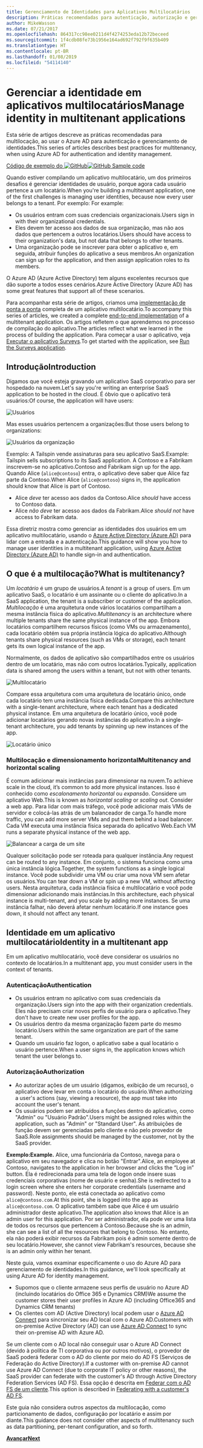 ```yaml
---
title: Gerenciamento de Identidades para Aplicativos Multilocatários
description: Práticas recomendadas para autenticação, autorização e gerenciamento de identidades em aplicativos multilocatários.
author: MikeWasson
ms.date: 07/21/2017
ms.openlocfilehash: 864317cc98ee0211d4f4274253eda12b72beceed
ms.sourcegitcommit: 1f4cdb08fe73b1956e164ad692f792f9f635b409
ms.translationtype: HT
ms.contentlocale: pt-BR
ms.lasthandoff: 01/08/2019
ms.locfileid: "54114140"
---
```

# <a name="manage-identity-in-multitenant-applications"></a><span data-ttu-id="1adae-103">Gerenciar a identidade em aplicativos multilocatários</span><span class="sxs-lookup"><span data-stu-id="1adae-103">Manage identity in multitenant applications</span></span>

<span data-ttu-id="1adae-104">Esta série de artigos descreve as práticas recomendadas para multilocação, ao usar o Azure AD para autenticação e gerenciamento de identidades.</span><span class="sxs-lookup"><span data-stu-id="1adae-104">This series of articles describes best practices for multitenancy, when using Azure AD for authentication and identity management.</span></span>

<span data-ttu-id="1adae-105">[Código de exemplo do ![GitHub](../_images/github.png)][sample-application]</span><span class="sxs-lookup"><span data-stu-id="1adae-105">[![GitHub](../_images/github.png) Sample code][sample-application]</span></span>

<span data-ttu-id="1adae-106">Quando estiver compilando um aplicativo multilocatário, um dos primeiros desafios é gerenciar identidades de usuário, porque agora cada usuário pertence a um locatário.</span><span class="sxs-lookup"><span data-stu-id="1adae-106">When you're building a multitenant application, one of the first challenges is managing user identities, because now every user belongs to a tenant.</span></span> <span data-ttu-id="1adae-107">Por exemplo: </span><span class="sxs-lookup"><span data-stu-id="1adae-107">For example:</span></span>

- <span data-ttu-id="1adae-108">Os usuários entram com suas credenciais organizacionais.</span><span class="sxs-lookup"><span data-stu-id="1adae-108">Users sign in with their organizational credentials.</span></span>
- <span data-ttu-id="1adae-109">Eles devem ter acesso aos dados de sua organização, mas não aos dados que pertencem a outros locatários.</span><span class="sxs-lookup"><span data-stu-id="1adae-109">Users should have access to their organization's data, but not data that belongs to other tenants.</span></span>
- <span data-ttu-id="1adae-110">Uma organização pode se inscrever para obter o aplicativo e, em seguida, atribuir funções do aplicativo a seus membros.</span><span class="sxs-lookup"><span data-stu-id="1adae-110">An organization can sign up for the application, and then assign application roles to its members.</span></span>

<span data-ttu-id="1adae-111">O Azure AD (Azure Active Directory) tem alguns excelentes recursos que dão suporte a todos esses cenários.</span><span class="sxs-lookup"><span data-stu-id="1adae-111">Azure Active Directory (Azure AD) has some great features that support all of these scenarios.</span></span>

<span data-ttu-id="1adae-112">Para acompanhar esta série de artigos, criamos uma [implementação de ponta a ponta][sample-application] completa de um aplicativo multilocatário.</span><span class="sxs-lookup"><span data-stu-id="1adae-112">To accompany this series of articles, we created a complete [end-to-end implementation][sample-application] of a multitenant application.</span></span> <span data-ttu-id="1adae-113">Os artigos refletem o que aprendemos no processo de compilação do aplicativo.</span><span class="sxs-lookup"><span data-stu-id="1adae-113">The articles reflect what we learned in the process of building the application.</span></span> <span data-ttu-id="1adae-114">Para começar a usar o aplicativo, veja [Executar o aplicativo Surveys][running-the-app].</span><span class="sxs-lookup"><span data-stu-id="1adae-114">To get started with the application, see [Run the Surveys application][running-the-app].</span></span>

## <a name="introduction"></a><span data-ttu-id="1adae-115">Introdução</span><span class="sxs-lookup"><span data-stu-id="1adae-115">Introduction</span></span>

<span data-ttu-id="1adae-116">Digamos que você esteja gravando um aplicativo SaaS corporativo para ser hospedado na nuvem.</span><span class="sxs-lookup"><span data-stu-id="1adae-116">Let's say you're writing an enterprise SaaS application to be hosted in the cloud.</span></span> <span data-ttu-id="1adae-117">É óbvio que o aplicativo terá usuários:</span><span class="sxs-lookup"><span data-stu-id="1adae-117">Of course, the application will have users:</span></span>

![Usuários](./images/users.png)

<span data-ttu-id="1adae-119">Mas esses usuários pertencem a organizações:</span><span class="sxs-lookup"><span data-stu-id="1adae-119">But those users belong to organizations:</span></span>

![Usuários da organização](./images/org-users.png)

<span data-ttu-id="1adae-121">Exemplo: A Tailspin vende assinaturas para seu aplicativo SaaS.</span><span class="sxs-lookup"><span data-stu-id="1adae-121">Example: Tailspin sells subscriptions to its SaaS application.</span></span> <span data-ttu-id="1adae-122">A Contoso e a Fabrikam inscrevem-se no aplicativo.</span><span class="sxs-lookup"><span data-stu-id="1adae-122">Contoso and Fabrikam sign up for the app.</span></span> <span data-ttu-id="1adae-123">Quando Alice (`alice@contoso`) entra, o aplicativo deve saber que Alice faz parte da Contoso.</span><span class="sxs-lookup"><span data-stu-id="1adae-123">When Alice (`alice@contoso`) signs in, the application should know that Alice is part of Contoso.</span></span>

- <span data-ttu-id="1adae-124">Alice *deve* ter acesso aos dados da Contoso.</span><span class="sxs-lookup"><span data-stu-id="1adae-124">Alice *should* have access to Contoso data.</span></span>
- <span data-ttu-id="1adae-125">Alice *não deve* ter acesso aos dados da Fabrikam.</span><span class="sxs-lookup"><span data-stu-id="1adae-125">Alice *should not* have access to Fabrikam data.</span></span>

<span data-ttu-id="1adae-126">Essa diretriz mostra como gerenciar as identidades dos usuários em um aplicativo multilocatário, usando o [Azure Active Directory (Azure AD)](/azure/active-directory) para lidar com a entrada e a autenticação.</span><span class="sxs-lookup"><span data-stu-id="1adae-126">This guidance will show you how to manage user identities in a multitenant application, using [Azure Active Directory (Azure AD)](/azure/active-directory) to handle sign-in and authentication.</span></span>

<!-- markdownlint-disable MD026 -->

## <a name="what-is-multitenancy"></a><span data-ttu-id="1adae-127">O que é a multilocação?</span><span class="sxs-lookup"><span data-stu-id="1adae-127">What is multitenancy?</span></span>

<!-- markdownlint-enable MD026 -->

<span data-ttu-id="1adae-128">Um *locatário* é um grupo de usuários.</span><span class="sxs-lookup"><span data-stu-id="1adae-128">A *tenant* is a group of users.</span></span> <span data-ttu-id="1adae-129">Em um aplicativo SaaS, o locatário é um assinante ou o cliente do aplicativo.</span><span class="sxs-lookup"><span data-stu-id="1adae-129">In a SaaS application, the tenant is a subscriber or customer of the application.</span></span> <span data-ttu-id="1adae-130">*Multilocação* é uma arquitetura onde vários locatários compartilham a mesma instância física do aplicativo.</span><span class="sxs-lookup"><span data-stu-id="1adae-130">*Multitenancy* is an architecture where multiple tenants share the same physical instance of the app.</span></span> <span data-ttu-id="1adae-131">Embora locatários compartilhem recursos físicos (como VMs ou armazenamento), cada locatário obtém sua própria instância lógica do aplicativo.</span><span class="sxs-lookup"><span data-stu-id="1adae-131">Although tenants share physical resources (such as VMs or storage), each tenant gets its own logical instance of the app.</span></span>

<span data-ttu-id="1adae-132">Normalmente, os dados de aplicativo são compartilhados entre os usuários dentro de um locatário, mas não com outros locatários.</span><span class="sxs-lookup"><span data-stu-id="1adae-132">Typically, application data is shared among the users within a tenant, but not with other tenants.</span></span>

![Multilocatário](./images/multitenant.png)

<span data-ttu-id="1adae-134">Compare essa arquitetura com uma arquitetura de locatário único, onde cada locatário tem uma instância física dedicada.</span><span class="sxs-lookup"><span data-stu-id="1adae-134">Compare this architecture with a single-tenant architecture, where each tenant has a dedicated physical instance.</span></span> <span data-ttu-id="1adae-135">Em uma arquitetura de locatário único, você pode adicionar locatários gerando novas instâncias do aplicativo.</span><span class="sxs-lookup"><span data-stu-id="1adae-135">In a single-tenant architecture, you add tenants by spinning up new instances of the app.</span></span>

![Locatário único](./images/single-tenant.png)

### <a name="multitenancy-and-horizontal-scaling"></a><span data-ttu-id="1adae-137">Multilocação e dimensionamento horizontal</span><span class="sxs-lookup"><span data-stu-id="1adae-137">Multitenancy and horizontal scaling</span></span>

<span data-ttu-id="1adae-138">É comum adicionar mais instâncias para dimensionar na nuvem.</span><span class="sxs-lookup"><span data-stu-id="1adae-138">To achieve scale in the cloud, it’s common to add more physical instances.</span></span> <span data-ttu-id="1adae-139">Isso é conhecido como *escalonamento horizontal* ou *expansão*. Considere um aplicativo Web.</span><span class="sxs-lookup"><span data-stu-id="1adae-139">This is known as *horizontal scaling* or *scaling out*. Consider a web app.</span></span> <span data-ttu-id="1adae-140">Para lidar com mais tráfego, você pode adicionar mais VMs de servidor e colocá-las atrás de um balanceador de carga.</span><span class="sxs-lookup"><span data-stu-id="1adae-140">To handle more traffic, you can add more server VMs and put them behind a load balancer.</span></span> <span data-ttu-id="1adae-141">Cada VM executa uma instância física separada do aplicativo Web.</span><span class="sxs-lookup"><span data-stu-id="1adae-141">Each VM runs a separate physical instance of the web app.</span></span>

![Balancear a carga de um site](./images/load-balancing.png)

<span data-ttu-id="1adae-143">Qualquer solicitação pode ser roteada para qualquer instância.</span><span class="sxs-lookup"><span data-stu-id="1adae-143">Any request can be routed to any instance.</span></span> <span data-ttu-id="1adae-144">Em conjunto, o sistema funciona como uma única instância lógica.</span><span class="sxs-lookup"><span data-stu-id="1adae-144">Together, the system functions as a single logical instance.</span></span> <span data-ttu-id="1adae-145">Você pode subdividir uma VM ou criar uma nova VM sem afetar os usuários.</span><span class="sxs-lookup"><span data-stu-id="1adae-145">You can tear down a VM or spin up a new VM, without affecting users.</span></span> <span data-ttu-id="1adae-146">Nesta arquitetura, cada instância física é multilocatário e você pode dimensionar adicionando mais instâncias.</span><span class="sxs-lookup"><span data-stu-id="1adae-146">In this architecture, each physical instance is multi-tenant, and you scale by adding more instances.</span></span> <span data-ttu-id="1adae-147">Se uma instância falhar, não deverá afetar nenhum locatário.</span><span class="sxs-lookup"><span data-stu-id="1adae-147">If one instance goes down, it should not affect any tenant.</span></span>

## <a name="identity-in-a-multitenant-app"></a><span data-ttu-id="1adae-148">Identidade em um aplicativo multilocatário</span><span class="sxs-lookup"><span data-stu-id="1adae-148">Identity in a multitenant app</span></span>

<span data-ttu-id="1adae-149">Em um aplicativo multilocatário, você deve considerar os usuários no contexto de locatários.</span><span class="sxs-lookup"><span data-stu-id="1adae-149">In a multitenant app, you must consider users in the context of tenants.</span></span>

### <a name="authentication"></a><span data-ttu-id="1adae-150">Autenticação</span><span class="sxs-lookup"><span data-stu-id="1adae-150">Authentication</span></span>

- <span data-ttu-id="1adae-151">Os usuários entram no aplicativo com suas credenciais da organização.</span><span class="sxs-lookup"><span data-stu-id="1adae-151">Users sign into the app with their organization credentials.</span></span> <span data-ttu-id="1adae-152">Eles não precisam criar novos perfis de usuário para o aplicativo.</span><span class="sxs-lookup"><span data-stu-id="1adae-152">They don't have to create new user profiles for the app.</span></span>
- <span data-ttu-id="1adae-153">Os usuários dentro da mesma organização fazem parte do mesmo locatário.</span><span class="sxs-lookup"><span data-stu-id="1adae-153">Users within the same organization are part of the same tenant.</span></span>
- <span data-ttu-id="1adae-154">Quando um usuário faz logon, o aplicativo sabe a qual locatário o usuário pertence.</span><span class="sxs-lookup"><span data-stu-id="1adae-154">When a user signs in, the application knows which tenant the user belongs to.</span></span>

### <a name="authorization"></a><span data-ttu-id="1adae-155">Autorização</span><span class="sxs-lookup"><span data-stu-id="1adae-155">Authorization</span></span>

- <span data-ttu-id="1adae-156">Ao autorizar ações de um usuário (digamos, exibição de um recurso), o aplicativo deve levar em conta o locatário do usuário.</span><span class="sxs-lookup"><span data-stu-id="1adae-156">When authorizing a user's actions (say, viewing a resource), the app must take into account the user's tenant.</span></span>
- <span data-ttu-id="1adae-157">Os usuários podem ser atribuídos a funções dentro do aplicativo, como "Admin" ou "Usuário Padrão".</span><span class="sxs-lookup"><span data-stu-id="1adae-157">Users might be assigned roles within the application, such as "Admin" or "Standard User".</span></span> <span data-ttu-id="1adae-158">As atribuições de função devem ser gerenciadas pelo cliente e não pelo provedor de SaaS.</span><span class="sxs-lookup"><span data-stu-id="1adae-158">Role assignments should be managed by the customer, not by the SaaS provider.</span></span>

<span data-ttu-id="1adae-159">**Exemplo:**</span><span class="sxs-lookup"><span data-stu-id="1adae-159">**Example.**</span></span> <span data-ttu-id="1adae-160">Alice, uma funcionária da Contoso, navega para o aplicativo em seu navegador e clica no botão "Entrar".</span><span class="sxs-lookup"><span data-stu-id="1adae-160">Alice, an employee at Contoso, navigates to the application in her browser and clicks the “Log in” button.</span></span> <span data-ttu-id="1adae-161">Ela é redirecionada para uma tela de logon onde insere suas credenciais corporativas (nome de usuário e senha).</span><span class="sxs-lookup"><span data-stu-id="1adae-161">She is redirected to a login screen where she enters her corporate credentials (username and password).</span></span> <span data-ttu-id="1adae-162">Neste ponto, ele está conectada ao aplicativo como `alice@contoso.com`.</span><span class="sxs-lookup"><span data-stu-id="1adae-162">At this point, she is logged into the app as `alice@contoso.com`.</span></span> <span data-ttu-id="1adae-163">O aplicativo também sabe que Alice é um usuário administrador deste aplicativo.</span><span class="sxs-lookup"><span data-stu-id="1adae-163">The application also knows that Alice is an admin user for this application.</span></span> <span data-ttu-id="1adae-164">Por ser administrador, ela pode ver uma lista de todos os recursos que pertencem à Contoso.</span><span class="sxs-lookup"><span data-stu-id="1adae-164">Because she is an admin, she can see a list of all the resources that belong to Contoso.</span></span> <span data-ttu-id="1adae-165">No entanto, ela não poderá exibir recursos da Fabrikam pois é admin somente dentro de seu locatário.</span><span class="sxs-lookup"><span data-stu-id="1adae-165">However, she cannot view Fabrikam's resources, because she is an admin only within her tenant.</span></span>

<span data-ttu-id="1adae-166">Neste guia, vamos examinar especificamente o uso do Azure AD para gerenciamento de identidades.</span><span class="sxs-lookup"><span data-stu-id="1adae-166">In this guidance, we'll look specifically at using Azure AD for identity management.</span></span>

- <span data-ttu-id="1adae-167">Supomos que o cliente armazene seus perfis de usuário no Azure AD (incluindo locatários do Office 365 e Dynamics CRM)</span><span class="sxs-lookup"><span data-stu-id="1adae-167">We assume the customer stores their user profiles in Azure AD (including Office365 and Dynamics CRM tenants)</span></span>
- <span data-ttu-id="1adae-168">Os clientes com AD (Active Directory) local podem usar o [Azure AD Connect](/azure/active-directory/hybrid/whatis-hybrid-identity) para sincronizar seu AD local com o Azure AD.</span><span class="sxs-lookup"><span data-stu-id="1adae-168">Customers with on-premise Active Directory (AD) can use [Azure AD Connect](/azure/active-directory/hybrid/whatis-hybrid-identity) to sync their on-premise AD with Azure AD.</span></span>

<span data-ttu-id="1adae-169">Se um cliente com o AD local não conseguir usar o Azure AD Connect (devido à política de TI corporativa ou por outros motivos), o provedor de SaaS poderá federar com o AD do cliente por meio do AD FS (Serviços de Federação do Active Directory).</span><span class="sxs-lookup"><span data-stu-id="1adae-169">If a customer with on-premise AD cannot use Azure AD Connect (due to corporate IT policy or other reasons), the SaaS provider can federate with the customer's AD through Active Directory Federation Services (AD FS).</span></span> <span data-ttu-id="1adae-170">Essa opção é descrita em [Federar com o AD FS de um cliente](adfs.md).</span><span class="sxs-lookup"><span data-stu-id="1adae-170">This option is described in [Federating with a customer's AD FS](adfs.md).</span></span>

<span data-ttu-id="1adae-171">Este guia não considera outros aspectos da multilocação, como particionamento de dados, configuração por locatário e assim por diante.</span><span class="sxs-lookup"><span data-stu-id="1adae-171">This guidance does not consider other aspects of multitenancy such as data partitioning, per-tenant configuration, and so forth.</span></span>

[<span data-ttu-id="1adae-172">**Avançar**</span><span class="sxs-lookup"><span data-stu-id="1adae-172">**Next**</span></span>](./tailspin.md)

<!-- links -->

[sample-application]: https://github.com/mspnp/multitenant-saas-guidance
[running-the-app]: ./run-the-app.md
